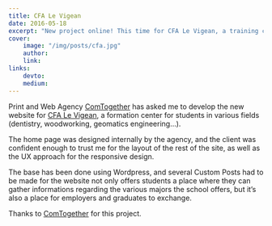 ```yaml
---
title: CFA Le Vigean
date: 2016-05-18
excerpt: "New project online! This time for CFA Le Vigean, a training center for multiple hand crafts."
cover:
    image: "/img/posts/cfa.jpg"
    author:
    link:
links:
    devto:
    medium:
---
```

Print and Web Agency [ComTogether](http://www.comtogether.fr/) has asked me to develop the new website for [CFA Le Vigean](http://cfa-levigean.fr), a formation center for students in various fields (dentistry, woodworking, geomatics engineering…).

The home page was designed internally by the agency, and the client was confident enough to trust me for the layout of the rest of the site, as well as the UX approach for the responsive design.

The base has been done using Wordpress, and several Custom Posts had to be made for the website not only offers students a place where they can gather informations regarding the various majors the school offers, but it’s also a place for employers and graduates to exchange.

Thanks to [ComTogether](http://www.comtogether.fr/) for this project.
